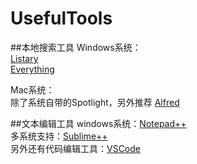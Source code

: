 # UsefulTools
##本地搜索工具
Windows系统：<br>
[Listary](https://www.listary.com/) <br>
[Everything](https://www.voidtools.com/) <br>

Mac系统：<br>
除了系统自带的Spotlight，另外推荐 [Alfred](https://www.alfredapp.com/)<br>

##文本编辑工具
windows系统：[Notepad++](https://notepad-plus-plus.org/)<br>
多系统支持：[Sublime++](https://www.sublimetext.com/)<br>
另外还有代码编辑工具：[VSCode](https://code.visualstudio.com/)